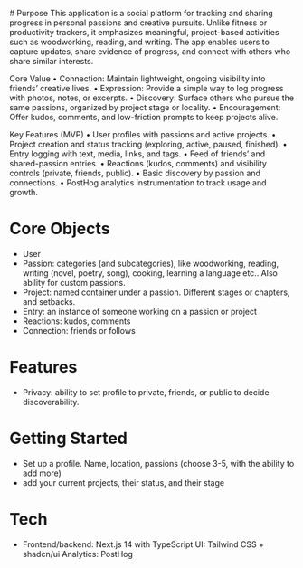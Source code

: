 \# Purpose
This application is a social platform for tracking and sharing progress in personal passions and creative pursuits. Unlike fitness or productivity trackers, it emphasizes meaningful, project-based activities such as woodworking, reading, and writing. The app enables users to capture updates, share evidence of progress, and connect with others who share similar interests.

Core Value
	• Connection: Maintain lightweight, ongoing visibility into friends’ creative lives.
	• Expression: Provide a simple way to log progress with photos, notes, or excerpts.
	• Discovery: Surface others who pursue the same passions, organized by project stage or locality.
	• Encouragement: Offer kudos, comments, and low-friction prompts to keep projects alive.

Key Features (MVP)
	• User profiles with passions and active projects.
	• Project creation and status tracking (exploring, active, paused, finished).
	• Entry logging with text, media, links, and tags.
	• Feed of friends’ and shared-passion entries.
	• Reactions (kudos, comments) and visibility controls (private, friends, public).
	• Basic discovery by passion and connections.
	• PostHog analytics instrumentation to track usage and growth.


# Core Objects
- User
- Passion: categories (and subcategories), like woodworking, reading, writing (novel, poetry, song), cooking, learning a language etc.. Also ability for custom passions. 
- Project: named container under a passion. Different stages or chapters, and setbacks. 
- Entry: an instance of someone working on a passion or project
- Reactions: kudos, comments
- Connection: friends or follows

# Features
- Privacy: ability to set profile to private, friends, or public to decide discoverability. 

# Getting Started
- Set up a profile. Name, location, passions (choose 3-5, with the ability to add more)
- add your current projects, their status, and their stage

# Tech
- Frontend/backend: Next.js 14 with TypeScript
UI: Tailwind CSS + shadcn/ui
Analytics: PostHog
